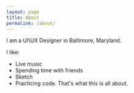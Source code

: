 ```yaml
---
layout: page
title: About
permalink: /about/
---
```


I am a UI\\UX Designer in Baltimore, Maryland.

I like:
* Live music
* Spending time with friends
* Sketch
* Practicing code. That's what this is all about.
